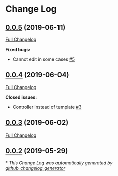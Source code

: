 # Change Log

## [0.0.5](https://github.com/comur/ContentAdminBundle/tree/0.0.5) (2019-06-11)
[Full Changelog](https://github.com/comur/ContentAdminBundle/compare/0.0.4...0.0.5)

**Fixed bugs:**

- Cannot edit in some cases [\#5](https://github.com/comur/ContentAdminBundle/issues/5)

## [0.0.4](https://github.com/comur/ContentAdminBundle/tree/0.0.4) (2019-06-04)
[Full Changelog](https://github.com/comur/ContentAdminBundle/compare/0.0.3...0.0.4)

**Closed issues:**

- Controller instead of template [\#3](https://github.com/comur/ContentAdminBundle/issues/3)

## [0.0.3](https://github.com/comur/ContentAdminBundle/tree/0.0.3) (2019-06-02)
[Full Changelog](https://github.com/comur/ContentAdminBundle/compare/0.0.2...0.0.3)

## [0.0.2](https://github.com/comur/ContentAdminBundle/tree/0.0.2) (2019-05-29)


\* *This Change Log was automatically generated by [github_changelog_generator](https://github.com/skywinder/Github-Changelog-Generator)*
